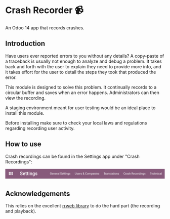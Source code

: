 # Crash Recorder 📹
An Odoo 14 app that records crashes.

## Introduction
Have users ever reported errors to you without any details? A copy-paste of a traceback is usually not enough to analyze and debug a problem. It takes back and forth with the user to explain they need to provide more info, and it takes effort for the user to detail the steps they took that produced the error.

This module is designed to solve this problem. It continually records to a circular buffer and saves when an error happens. Administrators can then view the recording. 

A staging environment meant for user testing would be an ideal place to install this module.

Before installing make sure to check your local laws and regulations regarding recording user activity.

## How to use

Crash recordings can be found in the Settings app under "Crash Recordings":

![Crash Recordings in Settings app](/media/settings.png)

## Acknowledgements
This relies on the excellent [rrweb library](https://www.rrweb.io) to do the hard part (the recording and playback).
